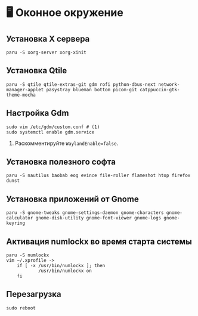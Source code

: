 # 🖥 Оконное окружение

## Установка X сервера

```
paru -S xorg-server xorg-xinit
```

## Установка Qtile

```
paru -S qtile qtile-extras-git gdm rofi python-dbus-next network-manager-applet pasystray blueman bottom picom-git catppuccin-gtk-theme-mocha
```

## Настройка Gdm

```
sudo vim /etc/gdm/custom.conf # (1)
sudo systemctl enable gdm.service
```

1. Раскомментируйте `WaylandEnable=false`.

## Установка полезного софта

```
paru -S nautilus baobab eog evince file-roller flameshot htop firefox dunst  
```

## Установка приложений от Gnome

```
paru -S gnome-tweaks gnome-settings-daemon gnome-characters gnome-calculator gnome-disk-utility gnome-font-viewer gnome-logs gnome-keyring
```

## Активация numlockx во время старта системы

```
paru -S numlockx
vim ~/.xprofile ->
    if [ -x /usr/bin/numlockx ]; then
            /usr/bin/numlockx on
    fi
```

## Перезагрузка

```
sudo reboot
```

##
